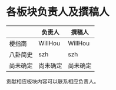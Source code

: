 # 各板块负责人及撰稿人

|          | 负责人   | 撰稿人   |
| -------- | -------- | -------- |
| 梗指南   | WillHou  | WillHou  |
| 八卦简史 | szh      | szh      |
| 尚未确定 | 尚未确定 | 尚未确定 |

贡献相应板块内容可以联系相应负责人。